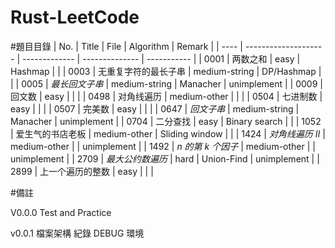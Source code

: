 # Rust-LeetCode


#題目目錄
| No.  | Title                | File          | Algorithm      | Remark      |
| ---- | -------------------- | ------------- | -------------- | ----------- |
| 0001 | 两数之和             | easy          | Hashmap        |             |
| 0003 | 无重复字符的最长子串 | medium-string | DP/Hashmap     |             |
| 0005 | *最长回文子串*       | medium-string | Manacher       | unimplement |
| 0009 | 回文数               | easy          |                |             |
| 0498 | 对角线遍历           | medium-other  |                |             |
| 0504 | 七进制数             | easy          |                |             |
| 0507 | 完美数               | easy          |                |             |
| 0647 | *回文子串*           | medium-string | Manacher       | unimplement |
| 0704 | 二分查找             | easy          | Binary search  |             |
| 1052 | 爱生气的书店老板     | medium-other  | Sliding window |             |
| 1424 | *对角线遍历 II*      | medium-other  |                | unimplement |
| 1492 | *n 的第 k 个因子*    | medium-other  |                | unimplement |
| 2709 | *最大公约数遍历*     | hard          | Union-Find     | unimplement |
| 2899 | 上一个遍历的整数     | easy          |                |             |

#備註

V0.0.0
Test and Practice 

v0.0.1
檔案架構
紀錄 DEBUG 環境